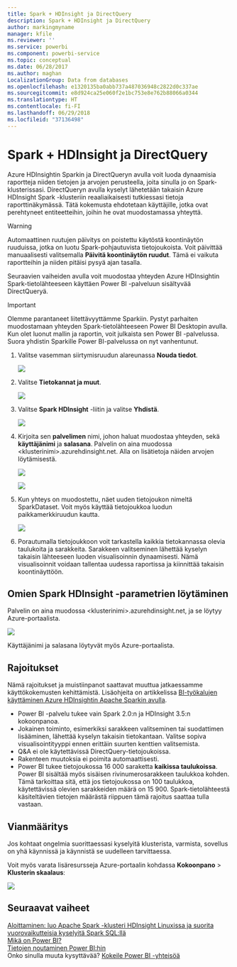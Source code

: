 ```yaml
---
title: Spark + HDInsight ja DirectQuery
description: Spark + HDInsight ja DirectQuery
author: markingmyname
manager: kfile
ms.reviewer: ''
ms.service: powerbi
ms.component: powerbi-service
ms.topic: conceptual
ms.date: 06/28/2017
ms.author: maghan
LocalizationGroup: Data from databases
ms.openlocfilehash: e1320135ba0abb737a487036948c2822d0c337ae
ms.sourcegitcommit: e8d924ca25e060f2e1bc753e8e762b88066a0344
ms.translationtype: HT
ms.contentlocale: fi-FI
ms.lasthandoff: 06/29/2018
ms.locfileid: "37136498"
---
```

# <a name="spark-on-hdinsight-with-directquery"></a>Spark + HDInsight ja DirectQuery
Azure HDInsightin Sparkin ja DirectQueryn avulla voit luoda dynaamisia raportteja niiden tietojen ja arvojen perusteella, joita sinulla jo on Spark-klusterissasi. DirectQueryn avulla kyselyt lähetetään takaisin Azure HDInsight Spark -klusteriin reaaliaikaisesti tutkiessasi tietoja raporttinäkymässä. Tätä kokemusta ehdotetaan käyttäjille, jotka ovat perehtyneet entiteetteihin, joihin he ovat muodostamassa yhteyttä.

> [!WARNING]
> Automaattinen ruutujen päivitys on poistettu käytöstä koontinäytön ruuduissa, jotka on luotu Spark-pohjautuvista tietojoukoista. Voit päivittää manuaalisesti valitsemalla **Päivitä koontinäytön ruudut**. Tämä ei vaikuta raportteihin ja niiden pitäisi pysyä ajan tasalla. 
> 
> 

Seuraavien vaiheiden avulla voit muodostaa yhteyden Azure HDInsightin Spark-tietolähteeseen käyttäen Power BI -palveluun sisältyvää DirectQueryä.

> [!Important]
> Olemme parantaneet liitettävyyttämme Sparkiin.  Pystyt parhaiten muodostamaan yhteyden Spark-tietolähteeseen Power BI Desktopin avulla.  Kun olet luonut mallin ja raportin, voit julkaista sen Power BI -palvelussa.  Suora yhdistin Sparkille Power BI-palvelussa on nyt vanhentunut.
>

1. Valitse vasemman siirtymisruudun alareunassa **Nouda tiedot**.
   
     ![](media/spark-on-hdinsight-with-direct-connect/spark-getdata.png)
2. Valitse **Tietokannat ja muut**.
   
     ![](media/spark-on-hdinsight-with-direct-connect/spark-getdata-databases.png)
3. Valitse **Spark HDInsight** -liitin ja valitse **Yhdistä**.
   
     ![](media/spark-on-hdinsight-with-direct-connect/spark-getdata-databases-connect.png)
4. Kirjoita sen **palvelimen** nimi, johon haluat muodostaa yhteyden, sekä **käyttäjänimi** ja **salasana**. Palvelin on aina muodossa \<klusterinimi\>.azurehdinsight.net. Alla on lisätietoja näiden arvojen löytämisestä.
   
     ![](media/spark-on-hdinsight-with-direct-connect/spark-server-name.png)
   
     ![](media/spark-on-hdinsight-with-direct-connect/spark-username.png)
5. Kun yhteys on muodostettu, näet uuden tietojoukon nimeltä SparkDataset. Voit myös käyttää tietojoukkoa luodun paikkamerkkiruudun kautta.
   
     ![](media/spark-on-hdinsight-with-direct-connect/spark-dataset.png)
6. Porautumalla tietojoukkoon voit tarkastella kaikkia tietokannassa olevia taulukoita ja sarakkeita. Sarakkeen valitseminen lähettää kyselyn takaisin lähteeseen luoden visualisoinnin dynaamisesti. Nämä visualisoinnit voidaan tallentaa uudessa raportissa ja kiinnittää takaisin koontinäyttöön.

## <a name="finding-your-spark-on-hdinsight-parameters"></a>Omien Spark HDInsight -parametrien löytäminen
Palvelin on aina muodossa \<klusterinimi\>.azurehdinsight.net, ja se löytyy Azure-portaalista.

![](media/spark-on-hdinsight-with-direct-connect/spark-server-name-parameter.png)

Käyttäjänimi ja salasana löytyvät myös Azure-portaalista.

## <a name="limitations"></a>Rajoitukset
Nämä rajoitukset ja muistiinpanot saattavat muuttua jatkaessamme käyttökokemusten kehittämistä. Lisäohjeita on artikkelissa [BI-työkalujen käyttäminen Azure HDInsightin Apache Sparkin avulla](https://azure.microsoft.com/documentation/articles/hdinsight-apache-spark-use-bi-tools/).

* Power BI -palvelu tukee vain Spark 2.0:n ja HDInsight 3.5:n kokoonpanoa.
* Jokainen toiminto, esimerkiksi sarakkeen valitseminen tai suodattimen lisääminen, lähettää kyselyn takaisin tietokantaan. Valitse sopiva visualisointityyppi ennen erittäin suurten kenttien valitsemista.
* Q&A ei ole käytettävissä DirectQuery-tietojoukoissa.
* Rakenteen muutoksia ei poimita automaattisesti.
* Power BI tukee tietojoukossa 16 000 saraketta **kaikissa taulukoissa**. Power BI sisältää myös sisäisen rivinumerosarakkeen taulukkoa kohden. Tämä tarkoittaa sitä, että jos tietojoukossa on 100 taulukkoa, käytettävissä olevien sarakkeiden määrä on 15 900. Spark-tietolähteestä käsiteltävien tietojen määrästä riippuen tämä rajoitus saattaa tulla vastaan.

## <a name="troubleshooting"></a>Vianmääritys
Jos kohtaat ongelmia suorittaessasi kyselyitä klusterista, varmista, sovellus on yhä käynnissä ja käynnistä se uudelleen tarvittaessa.

Voit myös varata lisäresursseja Azure-portaalin kohdassa **Kokoonpano** > **Klusterin skaalaus**:

![](media/spark-on-hdinsight-with-direct-connect/spark-scale.png)

## <a name="next-steps"></a>Seuraavat vaiheet
[Aloittaminen: luo Apache Spark -klusteri HDInsight Linuxissa ja suorita vuorovaikutteisia kyselyitä Spark SQL:llä](https://azure.microsoft.com/documentation/articles/hdinsight-apache-spark-jupyter-spark-sql)  
[Mikä on Power BI?](power-bi-overview.md)  
[Tietojen noutaminen Power BI:hin](service-get-data.md)  
Onko sinulla muuta kysyttävää? [Kokeile Power BI -yhteisöä](http://community.powerbi.com/)

